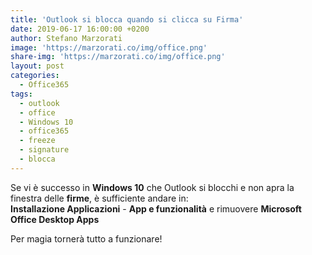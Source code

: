 ```yaml
---
title: 'Outlook si blocca quando si clicca su Firma'
date: 2019-06-17 16:00:00 +0200
author: Stefano Marzorati
image: 'https://marzorati.co/img/office.png'
share-img: 'https://marzorati.co/img/office.png'
layout: post
categories:
  - Office365
tags:
  - outlook
  - office
  - Windows 10
  - office365
  - freeze
  - signature
  - blocca
---
```

Se vi è successo in **Windows 10** che Outlook si blocchi e non apra la finestra delle **firme**, è sufficiente andare in:   
**Installazione Applicazioni** - **App e funzionalità** e rimuovere **Microsoft Office Desktop Apps**   

Per magia tornerà tutto a funzionare!
